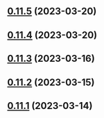 ## [0.11.5](https://github.com/bcgov/nr-spar-oracle-api/compare/v0.11.4...v0.11.5) (2023-03-20)



## [0.11.4](https://github.com/bcgov/nr-spar-oracle-api/compare/v0.11.3...v0.11.4) (2023-03-20)



## [0.11.3](https://github.com/bcgov/nr-spar-oracle-api/compare/v0.11.2...v0.11.3) (2023-03-16)



## [0.11.2](https://github.com/bcgov/nr-spar-oracle-api/compare/v0.11.1...v0.11.2) (2023-03-15)



## [0.11.1](https://github.com/bcgov/nr-spar-oracle-api/compare/v0.11.0...v0.11.1) (2023-03-14)



